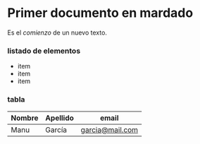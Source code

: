 # Primer documento en mardado
Es el *comienzo* de un nuevo texto.

### listado de elementos
- item
- item
- item

### tabla
| Nombre | Apellido | email |
| ------ | -------- | ----- |
| Manu | García | garcia@mail.com |
